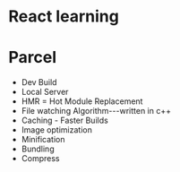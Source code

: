 # React learning

# Parcel
- Dev Build
- Local Server
- HMR = Hot Module Replacement
- File watching Algorithm---written in c++
- Caching - Faster Builds
- Image optimization
- Minification
- Bundling
- Compress